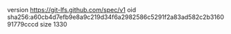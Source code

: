 version https://git-lfs.github.com/spec/v1
oid sha256:a60cb4d7efb9e8a9c219d34f6a2982586c5291f2a83ad582c2b316091779cccd
size 1330

